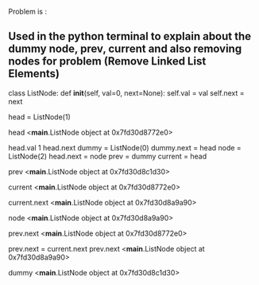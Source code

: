 Problem is : 



## Used in the python terminal to explain about the dummy node, prev, current and also removing nodes for problem (Remove Linked List Elements) 

class ListNode:
    def __init__(self, val=0, next=None):
        self.val = val
        self.next = next

head = ListNode(1)

head
<__main__.ListNode object at 0x7fd30d8772e0>

head.val
1
head.next
dummy = ListNode(0)
dummy.next = head
node = ListNode(2)
head.next = node
prev = dummy
current = head

prev
<__main__.ListNode object at 0x7fd30d8c1d30>

current
<__main__.ListNode object at 0x7fd30d8772e0>

current.next
<__main__.ListNode object at 0x7fd30d8a9a90>

node
<__main__.ListNode object at 0x7fd30d8a9a90>

prev.next
<__main__.ListNode object at 0x7fd30d8772e0>

prev.next = current.next
prev.next
<__main__.ListNode object at 0x7fd30d8a9a90>

dummy
<__main__.ListNode object at 0x7fd30d8c1d30>
